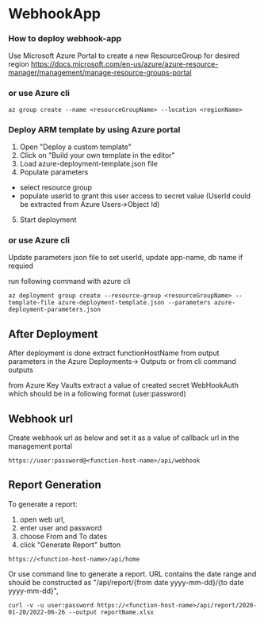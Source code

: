 # WebhookApp

### How to deploy webhook-app

Use Microsoft Azure Portal to create a new ResourceGroup for desired region
https://docs.microsoft.com/en-us/azure/azure-resource-manager/management/manage-resource-groups-portal

### or use Azure cli
```
az group create --name <resourceGroupName> --location <regionName>
```

### Deploy ARM template by using Azure portal
1. Open "Deploy a custom template"
2. Click on "Build your own template in the editor"
3. Load azure-deployment-template.json file
4. Populate parameters
* select resource group 
* populate userId to grant this user access to secret value (UserId could be extracted from Azure Users->Object Id)

 5. Start deployment

### or use Azure cli
Update parameters json file to set userId, update app-name, db name if requied

run following command with azure cli

```
az deployment group create --resource-group <resourceGroupName> --template-file azure-deployment-template.json --parameters azure-deployment-parameters.json
```

## After Deployment

After deployment is done extract functionHostName from output parameters in the Azure Deployments-> Outputs 
or from cli command outputs

from Azure Key Vaults extract a value of created secret WebHookAuth which should be in a following format (user:password)

## Webhook url
Create webhook url as below and set it as a value of callback url in the management portal

```
https://user:password@<function-host-name>/api/webhook
``` 


## Report Generation

To generate a report:
1. open web url, 
2. enter user and password 
3. choose From and To dates 
4. click "Generate Report" button

```
https://<function-host-name>/api/home
```

Or use command line to generate a report. URL contains the date range and should be constructed as "/api/report/{from date yyyy-mm-dd}/{to date yyyy-mm-dd}",

```
curl -v -u user:password https://<function-host-name>/api/report/2020-01-20/2022-06-26 --output reportName.xlsx
```

